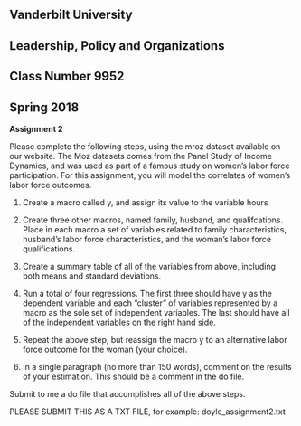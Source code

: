 ## Vanderbilt University
## Leadership, Policy and Organizations
## Class Number 9952
## Spring 2018

**Assignment 2**

Please complete the following steps, using the mroz dataset available on
our website. The Moz datasets comes from the Panel Study of Income
Dynamics, and was used as part of a famous study on women’s labor force
participation. For this assignment, you will model the correlates of
women’s labor force outcomes.

1.  Create a macro called y, and assign its value to the variable hours

2.  Create three other macros, named family, husband, and qualifcations.
    Place in each macro a set of variables related to family
    characteristics, husband’s labor force characteristics, and the
    woman’s labor force qualifications.

3.  Create a summary table of all of the variables from above, including
    both means and standard deviations.

4.  Run a total of four regressions. The first three should have y as
    the dependent variable and each “cluster” of variables represented
    by a macro as the sole set of independent variables. The last should
    have all of the independent variables on the right hand side.

5.  Repeat the above step, but reassign the macro y to an alternative
    labor force outcome for the woman (your choice).

6.  In a single paragraph (no more than 150 words), comment on the
    results of your estimation. This should be a comment in the do file.

Submit to me a do file that accomplishes all of the above steps. 

PLEASE SUBMIT THIS AS A TXT FILE, for example: doyle_assignment2.txt
